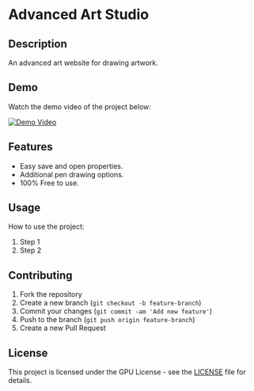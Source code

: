 # Advanced Art Studio

## Description
An advanced art website for drawing artwork.

## Demo
Watch the demo video of the project below:

[![Demo Video](https://i9.ytimg.com/vi_webp/U4Q6bQn8QkM/mqdefault.webp?v=67954dba&sqp=CMya1bwG&rs=AOn4CLCjzQVN3RHujZa8N-a3GNPQ5h9T0Q)](https://www.youtube.com/watch?v=U4Q6bQn8QkM)

## Features
- Easy save and open properties.
- Additional pen drawing options.
- 100% Free to use.

## Usage
How to use the project:

1. Step 1
2. Step 2

## Contributing
1. Fork the repository
2. Create a new branch (`git checkout -b feature-branch`)
3. Commit your changes (`git commit -am 'Add new feature'`)
4. Push to the branch (`git push origin feature-branch`)
5. Create a new Pull Request

## License
This project is licensed under the GPU License - see the [LICENSE](LICENSE) file for details.

